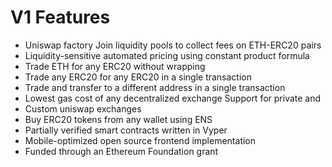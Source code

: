 # V1 Features
* Uniswap factory Join liquidity pools to collect fees on ETH-ERC20 pairs
* Liquidity-sensitive automated pricing using constant product formula
* Trade ETH for any ERC20 without wrapping
* Trade any ERC20 for any ERC20 in a single transaction
* Trade and transfer to a different address in a single transaction
* Lowest gas cost of any decentralized exchange Support for private and 
* Custom uniswap exchanges
* Buy ERC20 tokens from any wallet using ENS
* Partially verified smart contracts written in Vyper
* Mobile-optimized open source frontend implementation
* Funded through an Ethereum Foundation grant
